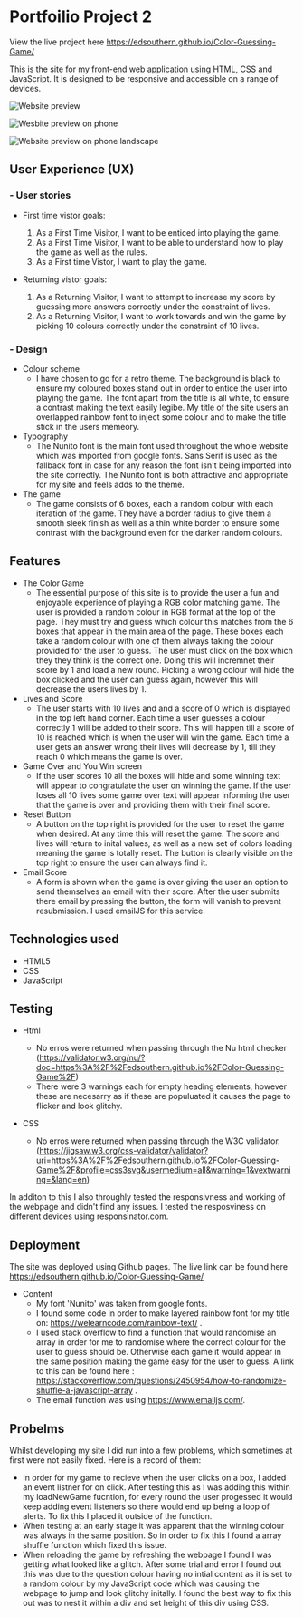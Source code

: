 # Portfoilio Project 2
View the live project here https://edsouthern.github.io/Color-Guessing-Game/

This is the site for my front-end web application using HTML, CSS and JavaScript. It is designed to be responsive and accessible on a range of devices.

![Website preview](.//assets/imgs/home-page.png)

![Wesbite preview on phone](.//assets/imgs/home-page-phone.png)

![Website preview on phone landscape](.//assets/imgs/home-page-landscape.png)

## User Experience (UX)

### - User stories

- First time vistor goals: 
    1. As a First Time Visitor, I want to be enticed into playing the game.
    2. As a First Time Visitor, I want to be able to understand how to play the game as well as the rules.
    4. As a First time Vistor, I want to play the game.

- Returning vistor goals:
    1. As a Returning Visitor, I want to attempt to increase my score by guessing more answers correctly under the constraint of lives.
    2. As a Returning Visitor, I want to work towards and win the game by picking 10 colours correctly under the constraint of 10 lives.

### - Design  

- Colour scheme
    - I have chosen to go for a retro theme. The background is black to ensure my coloured boxes stand out in order to entice the user into playing the game. The font apart from the title is all white, to ensure a contrast making the text easily legibe. My title of the site users an overlapped rainbow font to inject some colour and to make the title stick in the users memeory. 
- Typography
    - The Nunito font is the main font used throughout the whole website which was imported from google fonts. Sans Serif is used as the fallback font in case for any reason the font isn't being imported into the site correctly. The Nunito font is both attractive and appropriate for my site and feels adds to the theme. 
 - The game
    - The game consists of 6 boxes, each a random colour with each iteration of the game. They have a border radius to give them a smooth sleek finish as well as a thin white border to ensure some contrast with the background even for the darker random colours.
    
## Features

- The Color Game
    - The essential purpose of this site is to provide the user a fun and enjoyable experience of playing a RGB color matching game. The user is provided a random colour in RGB format at the top of the page. They must try and guess which colour this matches from the 6 boxes that appear in the main area of the page. These boxes each take a random colour with one of them always taking the colour provided for the user to guess. The user must click on the box which they they think is the correct one. Doing this will incremnet their score by 1 and load a new round. Picking a wrong colour will hide the box clicked and the user can guess again, however this will decrease the users lives by 1. 
- Lives and Score
    - The user starts with 10 lives and and a score of 0 which is displayed in the top left hand corner. Each time a user guesses a colour correctly 1 will be added to their score. This will happen till a score of 10 is reached which is when the user will win the game. Each time a user gets an answer wrong their lives will decrease by 1, till they reach 0 which means the game is over.
- Game Over and You Win screen
    - If the user scores 10 all the boxes will hide and some winning text will appear to congratulate the user on winning the game. If the user loses all 10 lives some game over text will appear informing the user that the game is over and providing them with their final score. 
- Reset Button
    - A button on the top right is provided for the user to reset the game when desired. At any time this will reset the game. The score and lives will return to inital values, as well as a new set of colors loading meaning the game is totally reset. The button is clearly visible on the top right to ensure the user can always find it.
- Email Score
    - A form is shown when the game is over giving the user an option to send themselves an email with their score. After  the user submits there email by pressing the button, the form will vanish to prevent resubmission. I used emailJS for this service. 

## Technologies used

- HTML5
- CSS
- JavaScript

## Testing

- Html
    - No erros were returned when passing through the Nu html checker (https://validator.w3.org/nu/?doc=https%3A%2F%2Fedsouthern.github.io%2FColor-Guessing-Game%2F)
    - There were 3 warnings each for empty heading elements, however these are necesarry as if these are populuated it causes the page to flicker and look glitchy. 

- CSS
    - No erros were returned when passing through the W3C validator. (https://jigsaw.w3.org/css-validator/validator?uri=https%3A%2F%2Fedsouthern.github.io%2FColor-Guessing-Game%2F&profile=css3svg&usermedium=all&warning=1&vextwarning=&lang=en)

In additon to this I also throughly tested the responsivness and working of the webpage and didn't find any issues. I tested the resposviness on different devices using responsinator.com.

## Deployment

The site was deployed using Github pages. The live link can be found here https://edsouthern.github.io/Color-Guessing-Game/

- Content
    - My font 'Nunito' was taken from google fonts. 
    - I found some code in order to make layered rainbow font for my title on: https://welearncode.com/rainbow-text/ .
    - I used stack overflow to find a function that would randomise an array in order for me to randomise where the correct colour for the user to guess should be. Otherwise each game it would appear in the same position making the game easy for the user to guess. A link to this can be found here : https://stackoverflow.com/questions/2450954/how-to-randomize-shuffle-a-javascript-array . 
    - The email function was using https://www.emailjs.com/. 

## Probelms

Whilst developing my site I did run into a few problems, which sometimes at first were not easily fixed. Here is a record of them: 

- In order for my game to recieve when the user clicks on a box, I added an event listner for on click. After testing this as I was adding this within my loadNewGame fucntion, for every round the user progessed it would keep adding event listeners so there would end up being a loop of alerts. To fix this I placed it outside of the function. 
- When testing at an early stage it was apparent that the winning colour was always in the same position. So in order to fix this I found a array shuffle function which fixed this issue. 
- When reloading the game by refreshing the webpage I found I was getting what looked like a glitch. After some trial and error I found out this was due to the question colour having no intial content as it is set to a random colour by my JavaScript code which was causing the webpage to jump and look glitchy initally. I found the best way to fix this out was to nest it within a div and set height of this div using CSS. 